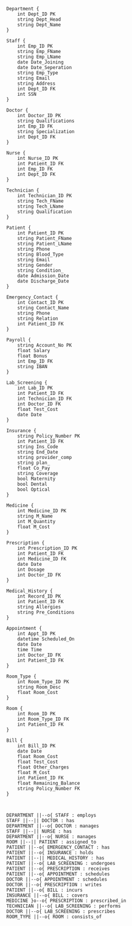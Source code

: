     Department {
        int Dept_ID PK
        string Dept_Head
        string Dept_Name
    }

    Staff {
        int Emp_ID PK
        string Emp_FName
        string Emp_LName
        date Date_Joining
        date Date_Seperation
        string Emp_Type
        string Email
        string Address
        int Dept_ID FK
        int SSN
    }

    Doctor {
        int Doctor_ID PK
        string Qualifications
        int Emp_ID FK
        string Specialization
        int Dept_ID FK
    }

    Nurse {
        int Nurse_ID PK
        int Patient_ID FK
        int Emp_ID FK
        int Dept_ID FK
    }

    Technician {
        int Technician_ID PK
        string Tech_FName
        string Tech_LName
        string Qualification
    }

    Patient {
        int Patient_ID PK
        string Patient_FName
        string Patient_LName
        string Phone
        string Blood_Type
        string Email
        string Gender
        string Condition_
        date Admission_Date
        date Discharge_Date
    }

    Emergency_Contact {
        int Contact_ID PK
        string Contact_Name
        string Phone
        string Relation
        int Patient_ID FK
    }

    Payroll {
        string Account_No PK
        float Salary
        float Bonus
        int Emp_ID FK
        string IBAN
    }

    Lab_Screening {
        int Lab_ID PK
        int Patient_ID FK
        int Technician_ID FK
        int Doctor_ID FK
        float Test_Cost
        date Date
    }

    Insurance {
        string Policy_Number PK
        int Patient_ID FK
        string Ins_Code
        string End_Date
        string provider_comp
        string plan_
        float Co_Pay
        string Coverage
        bool Maternity
        bool Dental
        bool Optical
    }

    Medicine {
        int Medicine_ID PK
        string M_Name
        int M_Quantity
        float M_Cost
    }

    Prescription {
        int Prescription_ID PK
        int Patient_ID FK
        int Medicine_ID FK
        date Date
        int Dosage
        int Doctor_ID FK
    }

    Medical_History {
        int Record_ID PK
        int Patient_ID FK
        string Allergies
        string Pre_Conditions
    }

    Appointment {
        int Appt_ID PK
        datetime Scheduled_On
        date Date
        time Time
        int Doctor_ID FK
        int Patient_ID FK
    }

    Room_Type {
        int Room_Type_ID PK
        string Room_Desc
        float Room_Cost
    }

    Room {
        int Room_ID PK
        int Room_Type_ID FK
        int Patient_ID FK
    }

    Bill {
        int Bill_ID PK
        date Date
        float Room_Cost
        float Test_Cost
        float Other_Charges
        float M_Cost
        int Patient_ID FK
        float Remaining_Balance
        string Policy_Number FK
    }



    DEPARTMENT ||--o{ STAFF : employs
    STAFF ||--|| DOCTOR : has
    DEPARTMENT ||--o{ DOCTOR : manages
    STAFF ||--|| NURSE : has
    DEPARTMENT ||--o{ NURSE : manages
    ROOM ||--|| PATIENT : assigned_to
    PATIENT ||--o{ EMERGENCY_CONTACT : has
    PATIENT ||--o{ INSURANCE : holds
    PATIENT ||--|| MEDICAL_HISTORY : has
    PATIENT ||--o{ LAB_SCREENING : undergoes
    PATIENT ||--o{ PRESCRIPTION : receives
    PATIENT ||--o{ APPOINTMENT : schedules
    DOCTOR ||--o{ APPOINTMENT : schedules
    DOCTOR ||--o{ PRESCRIPTION : writes
    PATIENT ||--o{ BILL : incurs
    INSURANCE ||--o{ BILL : covers
    MEDICINE }o--o{ PRESCRIPTION : prescribed_in
    TECHNICIAN ||--o{ LAB_SCREENING : performs
    DOCTOR ||--o{ LAB_SCREENING : prescribes
    ROOM_TYPE ||--o{ ROOM : consists_of

